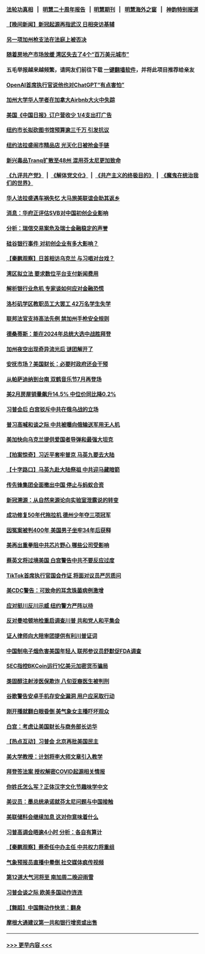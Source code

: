 #### [法轮功真相](https://github.com/gfw-breaker/truth/blob/master/README.md?t=0) &nbsp;&nbsp;|&nbsp;&nbsp; [明慧二十周年报告](https://github.com/gfw-breaker/mh-reports/blob/master/README.md?t=0) &nbsp;&nbsp;|&nbsp;&nbsp;[明慧期刊](https://github.com/gfw-breaker/mh-qikan) &nbsp;&nbsp;|&nbsp;&nbsp; [明慧海外之窗](https://github.com/gfw-breaker/mh-news/blob/master/README.md?t=0) &nbsp;&nbsp;|&nbsp;&nbsp; [神韵特别报道](https://github.com/gfw-breaker/mh-news/blob/master/shenyun.md?t=0)
#### [【晚间新闻】新冠起源再指武汉 日相突访基辅](../pages/nsc412/n13955692.md?t=03221843) 
#### [另一项加州枪支法在法庭上被否决](../pages/nsc412/n13955755.md?t=03221843) 
#### [随着房地产市场放缓 湾区失去了4个“百万美元城市”](../pages/nsc412/n13955750.md?t=03221843) 
#### 五毛举报越来越频繁，请网友们前往下载 [一键翻墙软件](https://github.com/gfw-breaker/ssr-accounts)，并将此项目推荐给亲友
#### [OpenAI首席执行官说他也对ChatGPT“有点害怕”](../pages/nsc412/n13955744.md?t=03221843) 
#### [加州大学华人学者在加拿大Airbnb大火中失踪](../pages/nsc412/n13955716.md?t=03221843) 
#### [美国《中国日报》订户营收少 1/4支出打广告](../pages/nsc412/n13955663.md?t=03221843) 
#### [纽约市长拟砍图书馆预算逾三千万 引发抗议](../pages/nsc412/n13955633.md?t=03221843) 
#### [纽约法拉盛闹市精品店 光天化日被抢金手链](../pages/nsc412/n13955659.md?t=03221843) 
#### [新兴毒品Tranq扩散至48州 混用芬太尼更加致命](../pages/nsc412/n13955657.md?t=03221843) 
#### [《九评共产党》](https://github.com/begood0513/9ping.md/blob/master/README.md) &nbsp;|&nbsp; [《解体党文化》](../../../../jtdwh.md/blob/master/README.md)  &nbsp;|&nbsp; [《共产主义的终极目的》](../../../../gczydzjmd.md/blob/master/README.md) &nbsp;|&nbsp; [《魔鬼在统治我们的世界》](../../../../mgztzwmdsj.md/blob/master/README.md) 
#### [华人法拉盛遇车祸失忆 大马旅美联谊会助其返乡](../pages/nsc412/n13955653.md?t=03221843) 
#### [消息：华府正评估SVB对中国初创企业影响](../pages/nsc412/n13955616.md?t=03221843) 
#### [分析：瑞信交易案危及瑞士金融稳定的声誉](../pages/nsc412/n13955510.md?t=03221843) 
#### [硅谷银行事件 对初创企业有多大影响？](../pages/nsc412/n13955670.md?t=03221843) 
#### [【秦鹏观察】日首相访乌克兰 与习唱对台戏？](../pages/nsc412/n13955451.md?t=03221843) 
#### [湾区拟立法 要求数位平台支付新闻费用](../pages/nsc412/n13955618.md?t=03221843) 
#### [解析银行业危机 专家谈如何应对金融恐慌](../pages/nsc412/n13955601.md?t=03221843) 
#### [洛杉矶学区教职员工大罢工 42万名学生失学](../pages/nsc412/n13955575.md?t=03221843) 
#### [联邦法官支持高法先例 禁加州手枪安全规则](../pages/nsc412/n13955566.md?t=03221843) 
#### [德桑蒂斯：能在2024年总统大选中战胜拜登](../pages/nsc412/n13955467.md?t=03221843) 
#### [加州夜空出现奇异流光后 谜团解开了](../pages/nsc412/n13955536.md?t=03221843) 
#### [安抚市场？美国财长：必要时政府还会干预](../pages/nsc412/n13955464.md?t=03221843) 
#### [从帕萨迪纳到台南 双鹤音乐节7月再登场](../pages/nsc412/n13955503.md?t=03221843) 
#### [美2月房屋销量飙升14.5% 中位价同比降0.2%](../pages/nsc412/n13955457.md?t=03221843) 
#### [习普会后 白宫驳斥中共在俄乌战的立场](../pages/nsc412/n13955353.md?t=03221843) 
#### [普习高喊和谈之际 中共被曝向俄输送军用无人机](../pages/nsc412/n13955315.md?t=03221843) 
#### [美加快向乌克兰提供爱国者导弹和最强大坦克](../pages/nsc412/n13955323.md?t=03221843) 
#### [【拍案惊奇】习近平套牢普京 马英九要去大陆](../pages/nsc412/n13955310.md?t=03221843) 
#### [【十字路口】马英九赴大陆祭祖 中共迎马藏暗箭](../pages/nsc412/n13955304.md?t=03221843) 
#### [传先锋集团全面撤出中国 停止与蚂蚁合资](../pages/nsc412/n13955259.md?t=03221843) 
#### [新冠溯源：从自然来源论向实验室泄露说的转变](../pages/nsc412/n13954755.md?t=03221843) 
#### [成功修复50年代拖拉机 德州少年夺三项冠军](../pages/nsc412/n13954963.md?t=03221843) 
#### [因冤案被判400年 美国男子坐牢34年后获释](../pages/nsc412/n13955029.md?t=03221843) 
#### [美再出重拳阻中共芯片野心 哪些公司受影响](../pages/nsc412/n13955288.md?t=03221843) 
#### [蔡英文将过境美国 白宫警告中共不要反应过度](../pages/nsc412/n13955292.md?t=03221843) 
#### [TikTok首席执行官国会作证 将面对议员严厉质问](../pages/nsc412/n13955224.md?t=03221843) 
#### [美CDC警告：可致命的耳念珠菌病例激增](../pages/nsc412/n13955015.md?t=03221843) 
#### [应对挺川反川示威 纽约警方严阵以待](../pages/nsc412/n13954897.md?t=03221843) 
#### [反对曼哈顿地检重启调查川普 共和党人和平集会](../pages/nsc412/n13954899.md?t=03221843) 
#### [证人律师向大陪审团提供有利川普证词](../pages/nsc412/n13954895.md?t=03221843) 
#### [中国制电子烟危害美国年轻人 联邦参议员舒默促FDA调查](../pages/nsc412/n13954856.md?t=03221843) 
#### [SEC指控BKCoin运行1亿美元加密货币骗局](../pages/nsc412/n13954846.md?t=03221843) 
#### [类固醇注射涉医保欺诈 八旬亚裔医生被判刑](../pages/nsc412/n13954858.md?t=03221843) 
#### [谷歌警告安卓手机存安全漏洞 用户应采取行动](../pages/nsc412/n13954753.md?t=03221843) 
#### [刚开播就翻白眼昏倒 美气象女主播吓坏观众](../pages/nsc412/n13954825.md?t=03221843) 
#### [白宫：考虑让美国财长与商务部长访华](../pages/nsc412/n13954887.md?t=03221843) 
#### [【热点互动】习普会 北京再批美国民主](../pages/nsc412/n13954705.md?t=03221843) 
#### [美大学教授：计划将李大师文章引入教学](../pages/nsc412/n13954777.md?t=03221843) 
#### [拜登签法案 授权解密COVID起源相关情报](../pages/nsc412/n13954813.md?t=03221843) 
#### [你姓氏怎么写？正体汉字文化节趣味学中文](../pages/nsc412/n13954754.md?t=03221843) 
#### [美议员：墨总统承诺就芬太尼问题与中国接触](../pages/nsc412/n13954711.md?t=03221843) 
#### [美联储料会继续加息 这对你意味着什么](../pages/nsc412/n13954694.md?t=03221843) 
#### [习普高调会晤逾4小时 分析：各自有算计](../pages/nsc412/n13954594.md?t=03221843) 
#### [【秦鹏观察】蔡奇任中办主任 中共权力将重组](../pages/nsc412/n13954678.md?t=03221843) 
#### [气象预报员直播中晕倒 社交媒体疯传视频](../pages/nsc412/n13954712.md?t=03221843) 
#### [第12道大气河将至 南加周二晚迎雨雪](../pages/nsc412/n13954709.md?t=03221843) 
#### [习普会谈之际 欧美多国动作连连](../pages/nsc412/n13954654.md?t=03221843) 
#### [【舞蹈】中国舞动作快览：翻身](../pages/nsc412/n13954598.md?t=03221843) 
#### [摩根大通建议第一共和银行增资或出售](../pages/nsc412/n13954687.md?t=03221843) 

----
#### [ >>> 更早内容 <<< ](../indexes/nsc412-earlier.md)
